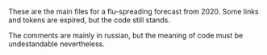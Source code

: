These are the main files for a flu-spreading forecast from 2020. Some links and tokens are expired, but the code still stands.

The comments are mainly in russian, but the meaning of code must be undestandable nevertheless. 
